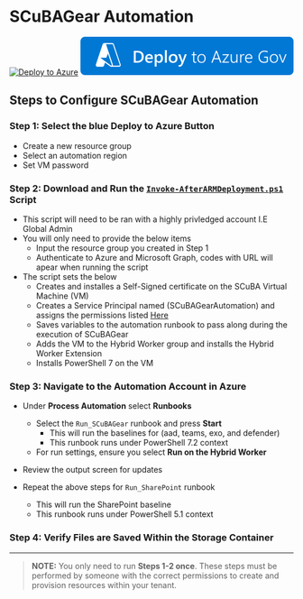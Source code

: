 # SCuBAGear Automation
[![Deploy to Azure](https://aka.ms/deploytoazurebutton)](https://portal.azure.com/#create/Microsoft.Template/uri/https%3A%2F%2Fraw.githubusercontent.com%2Fpickax1%2FSCuBAGear_Automation%2Fmain%2FDeploy.json)
[![Deploy To Azure US Gov](https://raw.githubusercontent.com/Azure/azure-quickstart-templates/master/1-CONTRIBUTION-GUIDE/images/deploytoazuregov.svg?sanitize=true)](https://portal.azure.us/#create/Microsoft.Template/uri/https%3A%2F%2Fraw.githubusercontent.com%2Fpickax1%2FSCuBAGear_Automation%2Fmain%2FDeploy_gov.json)

## Steps to Configure SCuBAGear Automation

### Step 1: Select the blue Deploy to Azure Button
- Create a new resource group
- Select an automation region
- Set VM password

### Step 2: Download and Run the [`Invoke-AfterARMDeployment.ps1`](https://raw.githubusercontent.com/Pickax1/SCuBAGear_Automation/main/Invoke-AfterARMDeployment.ps1) Script
- This script will need to be ran with a highly privledged account I.E Global Admin
- You will only need to provide the below items
    - Input the resource group you created in Step 1
    - Authenticate to Azure and Microsoft Graph, codes with URL will apear when running the script
- The script sets the below
    - Creates and installes a Self-Signed certificate on the SCuBA Virtual Machine (VM)
    - Creates a Service Principal named (SCuBAGearAutomation) and assigns the permissions listed [Here](https://cisagov.github.io/ScubaGear/docs/prerequisites/noninteractive.html)
    - Saves variables to the automation runbook to pass along during the execution of SCuBAGear
    - Adds the VM to the Hybrid Worker group and installs the Hybrid Worker Extension
    - Installs PowerShell 7 on the VM

### Step 3: Navigate to the Automation Account in Azure
- Under **Process Automation** select **Runbooks**
  - Select the `Run_SCuBAGear` runbook and press **Start**
    - This will run the baselines for (aad, teams, exo, and defender)
    - This runbook runs under PowerShell 7.2 context
  - For run settings, ensure you select **Run on the Hybrid Worker**
- Review the output screen for updates

- Repeat the above steps for `Run_SharePoint` runbook
    -   This will run the SharePoint baseline
    -   This runbook runs under PowerShell 5.1 context  

### Step 4: Verify Files are Saved Within the Storage Container

---

> **NOTE:** You only need to run **Steps 1-2 once**. These steps must be performed by someone with the correct permissions to create and provision resources within your tenant.
